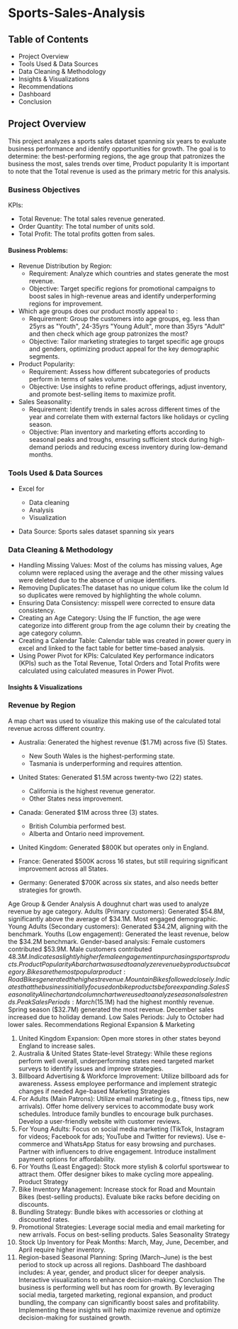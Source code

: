 # Sports-Sales-Analysis

## Table of Contents
- Project Overview
- Tools Used & Data Sources
- Data Cleaning & Methodology
- Insights & Visualizations
- Recommendations
- Dashboard
- Conclusion

## Project Overview
This project analyzes a sports sales dataset spanning six years to evaluate business performance and identify opportunities for growth. The goal is to determine:
the best-performing regions, the age group that patronizes the business the most, sales trends over time, Product popularity
It is important to note that  the Total revenue is used as the primary metric for this  analysis.


### Business Objectives
KPIs:
- Total Revenue: The total sales revenue generated.
- Order Quantity: The total number of units sold.
- Total Profit: The total profits gotten from sales.
#### Business Problems:
- Revenue Distribution by Region:
     - Requirement: Analyze which countries and states generate the most revenue.
     - Objective: Target specific regions for promotional campaigns to boost sales in high-revenue areas and identify underperforming regions for 
improvement.
- Which age groups does our product mostly appeal to :
     - Requirement: Group the customers into age groups, eg. less than 25yrs as "Youth", 24-35yrs "Young Adult", more than 35yrs "Adult“ and then 
check which age group patronizes the most?
     - Objective: Tailor marketing strategies to target specific age groups and genders, optimizing product appeal for the key demographic segments.
- Product Popularity:
   - Requirement: Assess how different subcategories of products perform in terms of sales volume.
   - Objective: Use insights to refine product offerings, adjust inventory, and promote best-selling items to maximize profit.
- Sales Seasonality:
    - Requirement: Identify trends in sales across different times of the year and correlate them with external factors like holidays or cycling season.
    - Objective: Plan inventory and marketing efforts according to seasonal peaks and troughs, ensuring sufficient stock during high-demand periods 
and reducing excess inventory during low-demand months.

### Tools Used & Data Sources
- Excel for
   - Data cleaning 
   - Analysis
   - Visualization
     
- Data Source: Sports sales dataset spanning six years

### Data Cleaning & Methodology
- Handling Missing Values: Most of the colums has missing values, Age column were replaced using the average and the other missing values were deleted due to the absence of unique identifiers.
- Removing Duplicates:The dataset has no unique colum like the colum Id so duplicates were removed by highlighting the whole column.
- Ensuring Data Consistency: misspell were corrected to ensure data consistency.
- Creating an Age Category: Using the IF function, the age were categorize into different group from the age column their by creating the age category column.
- Creating a Calendar Table: Calendar table was created in power query in excel and linked to the fact table for better time-based analysis.
- Using Power Pivot for KPIs: Calculated Key performance indicators (KPIs) such as the Total Revenue, Total Orders and Total Profits were calculated using calculated measures in Power Pivot.

#### Insights & Visualizations
### Revenue by Region 
A map chart was used to visualize this making use of the calculated total revenue across different country.
- Australia: Generated the highest revenue ($1.7M) across five (5) States.
   - New South Wales is the highest-performing state.
   - Tasmania is underperforming and requires attention.
     
- United States: Generated $1.5M across twenty-two (22) states.
  - California is the highest revenue generator.
  - Other States ness improvement.

- Canada: Generated $1M across three (3) states.
  - British Columbia performed best.
  - Alberta and Ontario need improvement.
    
- United Kingdom: Generated $800K but operates only in England.
  
- France: Generated $500K across 16 states, but still requiring significant improvement across all States.

- Germany: Generated $700K across six states, and also needs better strategies for growth.

Age Group & Gender Analysis
A doughnut chart was used to analyze revenue by age category.
Adults (Primary customers):
Generated $54.8M, significantly above the average of $34.1M.
Most engaged demographic.
Young Adults (Secondary customers):
Generated $34.2M, aligning with the benchmark.
Youths (Low engagement):
Generated the least revenue, below the $34.2M benchmark.
Gender-based analysis:
Female customers contributed $53.9M.
Male customers contributed $48.3M.
Indicates a slightly higher female engagement in purchasing sports products.
Product Popularity
A bar chart was used to analyze revenue by product subcategory.
Bikes are the most popular product:
Road Bikes generated the highest revenue.
Mountain Bikes followed closely.
Indicates that the business initially focused on bike products before expanding.
Sales Seasonality
A line chart and column chart were used to analyze seasonal sales trends.
Peak Sales Periods:
March ($15.1M) had the highest monthly revenue.
Spring season ($32.7M) generated the most revenue.
December sales increased due to holiday demand.
Low Sales Periods:
July to October had lower sales.
Recommendations
Regional Expansion & Marketing
1. United Kingdom Expansion:
Open more stores in other states beyond England to increase sales.
2. Australia & United States State-level Strategy:
While these regions perform well overall, underperforming states need targeted market surveys to identify issues and improve strategies.
3. Billboard Advertising & Workforce Improvement:
Utilize billboard ads for awareness.
Assess employee performance and implement strategic changes if needed
Age-based Marketing Strategies
1. For Adults (Main Patrons):
Utilize email marketing (e.g., fitness tips, new arrivals).
Offer home delivery services to accommodate busy work schedules.
Introduce family bundles to encourage bulk purchases.
Develop a user-friendly website with customer reviews.
2. For Young Adults:
Focus on social media marketing (TikTok, Instagram for videos; Facebook for ads; YouTube and Twitter for reviews).
Use e-commerce and WhatsApp Status for easy browsing and purchases.
Partner with influencers to drive engagement.
Introduce installment payment options for affordability.
3. For Youths (Least Engaged):
Stock more stylish & colorful sportswear to attract them.
Offer designer bikes to make cycling more appealing.
Product Strategy
1. Bike Inventory Management:
Increase stock for Road and Mountain Bikes (best-selling products).
Evaluate bike racks before deciding on discounts.
2. Bundling Strategy:
Bundle bikes with accessories or clothing at discounted rates.
3. Promotional Strategies:
Leverage social media and email marketing for new arrivals.
Focus on best-selling products.
Sales Seasonality Strategy
1. Stock Up Inventory for Peak Months:
March, May, June, December, and April require higher inventory.
2. Region-based Seasonal Planning:
Spring (March–June) is the best period to stock up across all regions.
Dashboard
The dashboard includes:
A year, gender, and product slicer for deeper analysis.
Interactive visualizations to enhance decision-making.
Conclusion
The business is performing well but has room for growth. By leveraging social media, targeted marketing, regional expansion, and product bundling, the company can significantly boost sales and profitability.
Implementing these insights will help maximize revenue and optimize decision-making for sustained growth.
